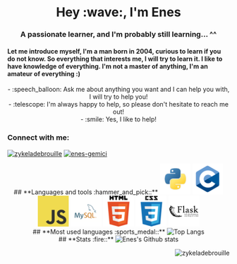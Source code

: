 <div align="center">
<h1 align="center">Hey  :wave:, I'm Enes</h1>
<h3 align="center">A passionate learner, and I'm probably still learning... ^^</h3>
<h4 align="left">Let me introduce myself, I'm a man born in 2004, curious to learn if you do not know. So everything that interests me, I will try to learn it. I like to have knowledge of everything. I'm not a master of anything, I'm an amateur of everything :)  </h4>
<p>
- :speech_balloon: Ask me about anything you want and I can help you with, I will try to help you!
<br>
- :telescope: I'm always happy to help, so please don't hesitate to reach me out!
<br>
- :smile: Yes, I like to help!
</p>
<h3 align="left">Connect with me:</h3>
<p align="left">
<a href="https://dev.to/zykeladebrouille" target="blank"><img align="center" src="https://raw.githubusercontent.com/rahuldkjain/github-profile-readme-generator/master/src/images/icons/Social/devto.svg" alt="zykeladebrouille" height="30" width="40" /></a>
<a href="https://linkedin.com/in/enes-gemici" target="blank"><img align="center" src="https://raw.githubusercontent.com/rahuldkjain/github-profile-readme-generator/master/src/images/icons/Social/linked-in-alt.svg" alt="enes-gemici" height="30" width="40" /></a>
</p>
<div align="center">
## **Languages and tools :hammer_and_pick::**
<code><img height="70" src="https://raw.githubusercontent.com/github/explore/80688e429a7d4ef2fca1e82350fe8e3517d3494d/topics/python/python.png"></code> <code><img height="70" src="https://raw.githubusercontent.com/github/explore/80688e429a7d4ef2fca1e82350fe8e3517d3494d/topics/c/c.png"></code> <code><img height="70" src="https://raw.githubusercontent.com/github/explore/80688e429a7d4ef2fca1e82350fe8e3517d3494d/topics/javascript/javascript.png"></code> <code><img height="70" src="https://raw.githubusercontent.com/github/explore/80688e429a7d4ef2fca1e82350fe8e3517d3494d/topics/mysql/mysql.png"></code> <code><img height="70" src="https://raw.githubusercontent.com/github/explore/80688e429a7d4ef2fca1e82350fe8e3517d3494d/topics/html/html.png"></code> <code><img height="70" src="https://raw.githubusercontent.com/github/explore/80688e429a7d4ef2fca1e82350fe8e3517d3494d/topics/css/css.png"></code>
<code><img height="70" src="https://raw.githubusercontent.com/github/explore/80688e429a7d4ef2fca1e82350fe8e3517d3494d/topics/flask/flask.png"></code>
</div>
<div align="center">
## **Most used languages :sports_medal::**
<img src="https://github-readme-stats.vercel.app/api/top-langs/?username=zykeladebrouille&langs_count=5&theme=tokyonight" alt="Top Langs">
</div>
<div align="center">
## **Stats :fire::**
<img src="https://github-readme-stats.vercel.app/api/?username=zykeladebrouille&count_private=true&theme=tokyonight&showicons=true" alt="Enes's Github stats">
</div>
<p align="right"> <img src="https://komarev.com/ghpvc/?username=zykeladebrouille&label=Profile%20views&color=ce3636&style=flat" alt="zykeladebrouille" /> </p>
